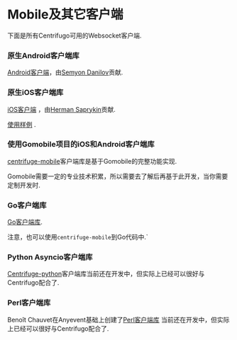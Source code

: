 # Mobile及其它客户端

下面是所有Centrifugo可用的Websocket客户端.

### 原生Android客户端库

[Android客户端](https://github.com/centrifugal/centrifuge-android)，由[Semyon Danilov](https://github.com/SammyVimes)贡献.


### 原生iOS客户端库

[iOS客户端](https://github.com/centrifugal/centrifuge-ios) ，由[Herman Saprykin](https://github.com/mogol)贡献.

[使用样例](https://github.com/centrifugal/centrifuge-ios/tree/develop/Example) .

### 使用Gomobile项目的iOS和Android客户端库

[centrifuge-mobile](https://github.com/centrifugal/centrifuge-mobile)客户端库是基于Gomobile的完整功能实现. 

Gomobile需要一定的专业技术积累，所以需要去了解后再基于此开发，当你需要定制开发时.

### Go客户端库

 [Go客户端库](https://github.com/centrifugal/centrifuge-go).

注意，也可以使用`centrifuge-mobile`到Go代码中.`

### Python Asyncio客户端库

[Centrifuge-python](https://github.com/centrifugal/centrifuge-python)客户端库当前还在开发中，但实际上已经可以很好与Centrifugo配合了.

### Perl客户端库

Benoît Chauvet在Anyevent基础上创建了[Perl客户端库](https://github.com/Orabig/centrifugo-perl-client) 当前还在开发中，但实际上已经可以很好与Centrifugo配合了.


